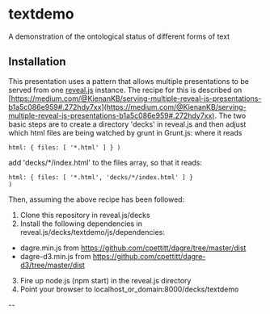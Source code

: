 # textdemo
A demonstration of the ontological status of different forms of text

## Installation
This presentation uses a pattern that allows multiple presentations to be served from one [reveal.js](https://github.com/hakimel/reveal.js/) instance. The recipe for this is described on [https://medium.com/@KienanKB/serving-multiple-reveal-js-presentations-b1a5c086e959#.272hdy7xx](https://medium.com/@KienanKB/serving-multiple-reveal-js-presentations-b1a5c086e959#.272hdy7xx). The two basic steps are to create a directory 'decks' in reveal.js and then adjust which html files are being watched by grunt in Grunt.js: where it reads

<code>html: { files: [ '\*.html' ] } )</code>

add 'decks/\*/index.html' to the files array, so that it reads:

<code>html: { files: [ '\*.html', 'decks/\*/index.html' ] } )</code>

Then, assuming the above recipe has been followed:

1. Clone this repository in reveal.js/decks
2. Install the following dependencies in reveal.js/decks/textdemo/js/dependencies:
 * dagre.min.js from https://github.com/cpettitt/dagre/tree/master/dist
 * dagre-d3.min.js from https://github.com/cpettitt/dagre-d3/tree/master/dist
3. Fire up node.js (npm start) in the reveal.js directory
4. Point your browser to localhost_or_domain:8000/decks/textdemo

--
